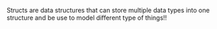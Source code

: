 Structs are data structures that can store multiple data types into one structure and be use to model different type of things!!
